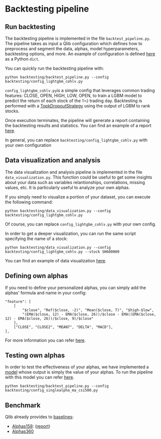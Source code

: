 # Backtesting pipeline

## Run backtesting

The backtesting pipeline is implemented in the file `backtest_pipeline.py`.
The pipeline takes as input a Qlib configuration which defines how to preprocess and segment the data, alphas, model hyperparameters, backtesting options, and more.
An example of configuration is defined [here](config_lightgbm_cohlv.py) as a Python `dict`.

You can quickly run the backtesting pipeline with:
```
python backtesting/backtest_pipeline.py --config backtesting/config_lightgbm_cohlv.py
```
`config_lightgbm_cohlv.py`is a simple config that leverages common trading features: CLOSE, OPEN, HIGH, LOW, OPEN, to train a LGBM model to predict the return of each stock of the `T+2` trading day.
Backtesting is performed with a [TopkDropoutStrategy](https://qlib.readthedocs.io/en/latest/component/strategy.html#topkdropoutstrategy) using the output of LGBM to rank stocks.

Once execution terminates, the pipeline will generate a report containing the backtesting results and statistics.
You can find an example of a report [here](data_example/report_lightgbm_alphas158.html).

In general, you can replace `backtesting/config_lightgbm_cohlv.py` with your own configuration

## Data visualization and analysis

The data visualization and analysis pipeline is implemented in the file `data_visualization.py`.
This function could be useful to get some insights about your data such as variables relantionships, correlations, missing values, etc.
It is particularly useful to analyze your own alphas.

If you simply need to visualize a portion of your dataset, you can execute the following command:
```
python backtesting/data_visualization.py --config backtesting/config_lightgbm_cohlv.py
```
Of course, you can replace `config_lightgbm_cohlv.py` with your own config.

In order to get a deeper visualization, you can run the same script specifying the name of a stock:
```
python backtesting/data_visualization.py --config backtesting/config_lightgbm_cohlv.py --stock SH600000
```
You can find an example of data visualization [here](data_example/train_set_visualization_SH600000.html).

## Defining own alphas

If you need to define your personalized alphas, you can simply add the alphas' formula and name in your config:
```
"feature": [
    [
        "$close", "Ref($close, -2)", "Mean($close, 7)", "$high-$low", 
        "(EMA($close, 12) - EMA($close, 26))/$close - EMA((EMA($close, 12) - EMA($close, 26))/$close, 9)/$close"
    ],
    ["CLOSE", "CLOSE2", "MEAN7", "DELTA", "MACD"],
],
```
For more information you can refer [here](https://qlib.readthedocs.io/en/latest/advanced/alpha.html#example).

## Testing own alphas

In order to test the effectiveness of your alphas, we have implemented a [model](../qlib/contrib/model/alphas_strategy.py) whose output is simply the value of your alphas.
To run the pipeline with this model you can refer [here](config_singlealpha_ma_csi500.py).
```
python backtesting/backtest_pipeline.py --config backtesting/config_singlealpha_ma_csi500.py
```
## Benchmark

Qlib already provides to [baselines](https://qlib.readthedocs.io/en/latest/component/data.html#qlib-format-data):
- [Alphas158](https://github.com/microsoft/qlib/blob/main/qlib/contrib/data/handler.py#L140): ([report](data_example/report_config_lightgbm_alphas158_csi500.html))
- [Alphas360](https://github.com/microsoft/qlib/blob/main/qlib/contrib/data/handler.py#L47)